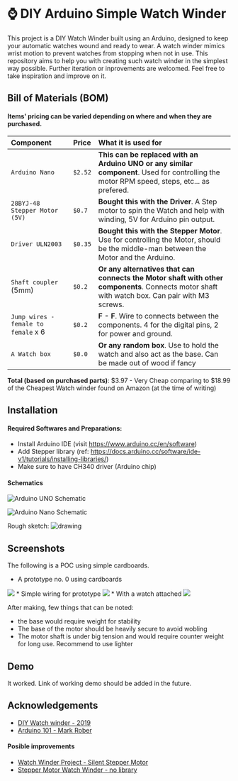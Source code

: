 
# ⌚ DIY Arduino Simple Watch Winder

This project is a DIY Watch Winder built using an Arduino, designed to keep your automatic watches wound and ready to wear. A watch winder mimics wrist motion to prevent watches from stopping when not in use. This repository aims to help you with creating such watch winder in the simplest way possible. Further iteration or inprovements are welcomed. Feel free to take inspiration and improve on it.

## Bill of Materials (BOM)

#### Items' pricing can be varied depending on where and when they are purchased.


| Component | Price    | What it is used for        |
| :-------- | :------- | :------------------------- |
| `Arduino Nano` | `$2.52` | **This can be replaced with an Arduino UNO or any similar component**. Used for controlling the motor RPM speed, steps, etc... as prefered. |
| `28BYJ-48 Stepper Motor (5V)` | `$0.7` | **Bought this with the Driver**. A Step motor to spin the Watch and help with winding, 5V for Arduino pin output. |
| `Driver ULN2003` | `$0.35` | **Bought this with the Stepper Motor**. Use for controlling the Motor, should be the middle-man between the Motor and the Arduino. |
| `Shaft coupler` (5mm) | `$0.2` | **Or any alternatives that can connects the Motor shaft with other components**. Connects motor shaft with watch box. Can pair with M3 screws.|
| `Jump wires - female to female` x 6 | `$0.2` | **F - F**. Wire to connects between the components. 4 for the digital pins, 2 for power and ground. |
| `A Watch box` | `$0.0` | **Or any random box**. Use to hold the watch and also act as the base. Can be made out of wood if fancy |

**Total (based on purchased parts)**: $3.97 - Very Cheap comparing to $18.99 of the Cheapest Watch winder found on Amazon (at the time of writing)


## Installation

#### Required Softwares and Preparations:
- Install Arduino IDE (visit https://www.arduino.cc/en/software)
- Add Stepper library (ref: https://docs.arduino.cc/software/ide-v1/tutorials/installing-libraries/)
- Make sure to have CH340 driver (Arduino chip)

#### Schematics
![Arduino UNO Schematic](https://placeholder.com/468x300?text=App+Screenshot+Here)

![Arduino Nano Schematic](https://placeholder.com/468x300?text=App+Screenshot+Here)

Rough sketch:
![drawing](https://github.com/user-attachments/assets/e09c9399-2688-4e90-b282-d1290edcaee4)


## Screenshots
The following is a POC using simple cardboards. 

* A prototype no. 0 using cardboards
<img src="https://github.com/user-attachments/assets/f13b0455-c479-44ba-ad87-b7cd720c6c08" style="max-width: 50%;"/>
* Simple wiring for prototype
<img src="https://github.com/user-attachments/assets/be10668c-e425-44e5-8a0f-f86d5ba12d2d" style="max-width: 50%;"/>
* With a watch attached
<img src="https://github.com/user-attachments/assets/87134881-b25c-4c86-b092-fdf69ccdb6b8" style="max-width: 50%;"/>

After making, few things that can be noted:
- the base would require weight for stability
- The base of the motor should be heavily secure to avoid wobling
- The motor shaft is under big tension and would require counter weight for long use. Recommend to use lighter 


## Demo

It worked. Link of working demo should be added in the future.


## Acknowledgements

 - [DIY Watch winder - 2019](https://www.youtube.com/watch?v=9rfCjYOQ4L8)
 - [Arduino 101 - Mark Rober](https://www.youtube.com/watch?v=yi29dbPnu28)

#### Posible improvements
 - [Watch Winder Project - Silent Stepper Motor](https://www.youtube.com/watch?v=Qs1taQb9djQ)
 - [Stepper Motor Watch Winder - no library](https://github.com/cv127001/Arduino-Watch-Winder/blob/main/Arduino_Stepper_Motor_Project_CV.ino)


